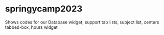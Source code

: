 # springycamp2023
Shows codes for our Database widget, support tab lists, subject list, centers tabbed-box, hours widget

